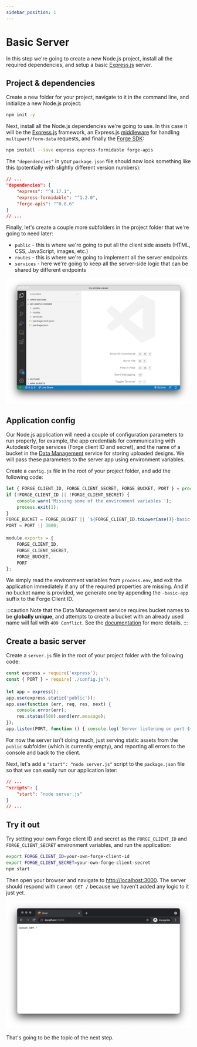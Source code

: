 ```yaml
---
sidebar_position: 1
---
```


# Basic Server

In this step we're going to create a new Node.js project, install all the required dependencies,
and setup a basic [Express.js](https://expressjs.com) server.

## Project & dependencies

Create a new folder for your project, navigate to it in the command line, and initialize a new
Node.js project:

```bash
npm init -y
```

Next, install all the Node.js dependencies we're going to use. In this case it will be
the [Express.js](https://expressjs.com) framework, an Express.js [middleware](https://expressjs.com/en/guide/using-middleware.html)
for handling `multipart/form-data` requests, and finally the [Forge SDK](https://www.npmjs.com/package/forge-apis):

```bash
npm install --save express express-formidable forge-apis
```

The `"dependencies"` in your `package.json` file should now look something like this (potentially
with slightly different version numbers):

```json
// ...
"dependencies": {
    "express": "^4.17.1",
    "express-formidable": "^1.2.0",
    "forge-apis": "^0.8.6"
}
// ...
```

Finally, let's create a couple more subfolders in the project folder that we're going to need later:

- `public` - this is where we're going to put all the client side assets (HTML, CSS, JavaScript, images, etc.)
- `routes` - this is where we're going to implement all the server endpoints
- `services` - here we're going to keep all the server-side logic that can be shared by different endpoints

![Folder Structure](./folder-structure.png)

## Application config

Our Node.js application will need a couple of configuration parameters to run properly, for example,
the app credentials for communicating with Autodesk Forge services (Forge client ID and secret), and
the name of a bucket in the [Data Management](https://forge.autodesk.com/en/docs/data/v2/developers_guide/overview)
service for storing uploaded designs. We will pass these parameters to the server app using environment variables.

Create a `config.js` file in the root of your project folder, and add the following code:

```js title="config.js"
let { FORGE_CLIENT_ID, FORGE_CLIENT_SECRET, FORGE_BUCKET, PORT } = process.env;
if (!FORGE_CLIENT_ID || !FORGE_CLIENT_SECRET) {
    console.warn('Missing some of the environment variables.');
    process.exit(1);
}
FORGE_BUCKET = FORGE_BUCKET || `${FORGE_CLIENT_ID.toLowerCase()}-basic-app`;
PORT = PORT || 3000;

module.exports = {
    FORGE_CLIENT_ID,
    FORGE_CLIENT_SECRET,
    FORGE_BUCKET,
    PORT
};
```

We simply read the environment variables from `process.env`, and exit the application
immediately if any of the required properties are missing. And if no bucket name is provided,
we generate one by appending the `-basic-app` suffix to the Forge Client ID.

:::caution
Note that the Data Management service requires bucket names to be **globally unique**,
and attempts to create a bucket with an already used name will fail with `409 Conflict`.
See the [documentation](https://forge.autodesk.com/en/docs/data/v2/reference/http/buckets-POST)
for more details.
:::

## Create a basic server

Create a `server.js` file in the root of your project folder with the following code:

```js title="server.js"
const express = require('express');
const { PORT } = require('./config.js');

let app = express();
app.use(express.static('public'));
app.use(function (err, req, res, next) {
    console.error(err);
    res.status(500).send(err.message);
});
app.listen(PORT, function () { console.log(`Server listening on port ${PORT}...`); });
```

For now the server isn't doing much, just serving static assets from the `public` subfolder
(which is currently empty), and reporting all errors to the console and back to the client.

Next, let's add a `"start": "node server.js"` script to the `package.json` file so that we can
easily run our application later:

```json
// ...
"scripts": {
    "start": "node server.js"
}
// ...
```

## Try it out

Try setting your own Forge client ID and secret as the `FORGE_CLIENT_ID` and `FORGE_CLIENT_SECRET`
environment variables, and run the application:

```bash
export FORGE_CLIENT_ID=your-own-forge-client-id
export FORGE_CLIENT_SECRET=your-own-forge-client-secret
npm start
```

Then open your browser and navigate to [http://localhost:3000](http://localhost:3000).
The server should respond with `Cannot GET /` because we haven't added any logic to it just yet.

![Empty Response](./empty-response.png)

That's going to be the topic of the next step.
